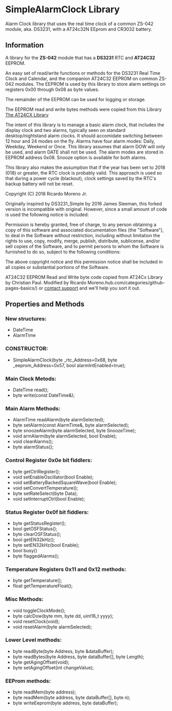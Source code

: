 # SimpleAlarmClock Library

Alarm Clock library that uses the real time clock of a common ZS-042 module, aka. DS3231, with a AT24c32N EEprom and CR3032 battery.

## Information

A library for the **ZS-042** module that has a **DS3231** RTC and **AT24C32** EEPROM. 

An easy set of read/write functions or methods for the DS3231 Real Time Clock and Calendar, and the companion AT24C32 EEPROM on common ZS-042 modules.  The EEPROM is used by this library to store alarm settings on registers 0x00 through 0x08 as byte values.

The remainder of the EEPROM can be used for logging or storage.

The EEPROM read and write bytes methods were copied from this Library [The AT24CX Library](https://github.com/cyberp/AT24Cx)

The intent of this library is to manage a basic alarm clock, that includes the display clock and two alarms, typically seen on standard desktop/nightstand alarm clocks.  It should accomidate switching between 12 hour and 24 modes on the fly.  Alarms have four alarm modes: Daily, Weekday, Weekend or Once.  This library assumes that alarm DOW will only be used, and alarm DATE shall not be used. The alarm modes are stored in EEPROM address 0x08.  Snooze option is available for both alarms.

This library also makes the assumption that if the year has been set to 2018 (018) or greater, the RTC clock is probably valid. This approach is used so that during a power cycle (blackout), clock settings saved by the RTC's backup battery will not be reset.

Copyright (C) 2018 Ricardo Moreno Jr.

Originally inspired by DS3231_Simple by 2016 James Sleeman, this forked version is incompatible with original. However, since a small amount of code is used the following notice is included:

Permission is hereby granted, free of charge, to any person obtaining a copy of this software and associated documentation files (the "Software"), to deal in the Software without restriction, including without limitation the rights to use, copy, modify, merge, publish, distribute, sublicense, and/or sell copies of the Software, and to permit persons to whom the Software is furnished to do so, subject to the following conditions:

The above copyright notice and this permission notice shall be included in all copies or substantial portions of the Software.

AT24C32 EEPROM Read and Write byte code copied from AT24Cx Library by Christian Paul. Modified by Ricardo Moreno.hub.com/categories/github-pages-basics/) or [contact support](https://github.com/contact) and we’ll help you sort it out.

## Properties and Methods

### New structures:
- DateTime
- AlarmTime

### CONSTRUCTOR:
- SimpleAlarmClock(byte _rtc_Address=0x68, byte _eeprom_Address=0x57, bool alarmIntEnabled=true);

### Main Clock Metods:
- DateTime read();
- byte write(const DateTime&);

### Main Alarm Methods:
- AlarmTime readAlarm(byte alarmSelected);
- byte setAlarm(const AlarmTime&, byte alarmSelected);
- byte snoozeAlarm(byte alarmSelected, byte SnoozeTime);
- void armAlarm(byte alarmSelected, bool Enable);
- void clearAlarms();
- byte alarmStatus();

### Control Register 0x0e bit fiddlers:
- byte getCtrlRegister();
- void setEnableOscillator(bool Enable);
- void setBatteryBackedSquareWave(bool Enable);
- void setConvertTemperature();
- byte setRateSelect(byte Data);
- void setInterruptCtrl(bool Enable);

### Status Register 0x0f bit fiddlers:
- byte getStatusRegister();
- bool getOSFStatus();
- byte clearOSFStatus();
- bool getEN32kHz();
- byte setEN32kHz(bool Enable);
- bool busy()
- byte flaggedAlarms();

### Temperature Registers 0x11 and 0x12 methods:
- byte getTemperature();
- float getTemperatureFloat();

### Misc Methods:
- void toggleClockMode();
- byte calcDow(byte mm, byte dd, uint16_t yyyy);
- void resetClock(void);
- void resetAlarm(byte alarmSelected);

### Lower Level methods:
- byte readByte(byte Address,  byte &dataBuffer);
- byte readBytes(byte Address, byte dataBuffer[], byte Length);
- byte getAgingOffset(void);
- byte setAgingOffset(int changeValue);

### EEProm methods:
- byte readMem(byte address);
- byte readMem(byte address, byte dataBuffer[], byte n);
- byte writeEeprom(byte address, byte dataBuffer);
